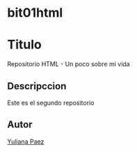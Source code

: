 # bit01html
# Titulo
Repositorio HTML - Un poco sobre mi vida
## Descripccion 
Este es el segundo repositorio
## Autor
[Yuliana Paez](https://www.linkedin.com/in/yuliana-garavito-paez-a84a5814a/)
